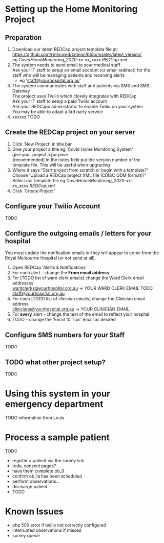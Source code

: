 # Setting up the Home Monitoring Project

## Preparation

1. Download our latest REDCap project template file at:
   https://github.com/rmhcovid/txtmon/blob/master/latest_version/
   <br/>eg *CovidHomeMonitoring_2020-xx-xx_xxxx.REDCap.xml*
2. The system needs to send email to your medical staff
   <br/>Ask your IT staff to setup an email account (or email redirect) for the staff who will be managing patients and receiving alerts
   - eg 'staff@yourhospital.org.au'
3. The system communicates with staff and patients via SMS and SMS Gateway
   <br/>The project uses Twilio which closely integrates with REDCap
   <br/>Ask your IT staff to setup a paid Twilio account
   <br/>Ask your REDCaps administrator to enable Twilio on your system
   <br/>You may be able to adapt a 3rd party service
4. xxxxxx TODO


## Create the REDCap project on your server

1. Click 'New Project' in title bar
2. Give your project a title eg 'Covid Home Monitoring System'
   <br/>give your project a purpose
   <br/>(recommended) in the notes field put the version number of the template file. This will be useful when upgrading
3. Where it says "Start project from scratch or begin with a template?"
   <br/>Choose 'Upload a REDCap project XML file (CDISC ODM format)?'
   <br/>Select our template file eg *CovidHomeMonitoring_2020-xx-xx_xxxx.REDCap.xml*
4. Click 'Create Project'

## Configure your Twilio Account

TODO



## Configure the outgoing emails / letters for your hospital

You must update the notification emails or they will appear to come from the Royal Melbourne Hospital (or not send at all).

1. Open REDCap 'Alerts & Notifications'
2. For each alert - change the **From email address**
3. For [TODO list of ward clerk emails] change the Ward Clerk email addresses
   <br/>wardclerks@yourhospital.org.au -> YOUR WARD CLERK EMAIL
   TODO staff@yourhospital.org.au
4. For each [TODO list of clinician emails] change the Clinician email address
   <br/>clinicians@yourhospital.org.au -> YOUR CLINICIAN EMAIL
5. For **every** alert - change the text of the email to reflect your hospital
6. TODO - change the 'Email 10 Tips' email as desired

## Configure SMS numbers for your Staff
TODO

## TODO what other project setup?

TODO

# Using this system in your emergency department

TODO information from Louis

# Process a sample patient

TODO
- register a patient via the survey link
- todo, consent pages?
- have them complete ob_0
- confirm ob_1a has been scheduled
- perform observations...
- discharge patient
- TODO

# Known Issues
- php 500 error if twilio not correctly configured
- interrupted observations if missed
- survey queue
